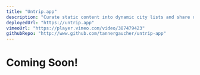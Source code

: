 ```yaml
---
title: "Untrip.app"
description: "Curate static content into dynamic city lists and share on social media. Uses Gatsby, Sanity CMS, Apollo Client, React Hooks Apollo, JWT authentication, Apollo Server, Styled Components, Prisma DB."
deployedUrl: "https://untrip.app"
vimeoUrl: "https://player.vimeo.com/video/387479423"
githubRepo: "http://www.github.com/tannergaucher/untrip-app"
---
```


# Coming Soon!
